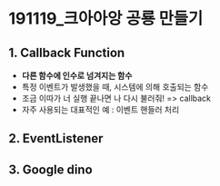 # 191119_크아아앙 공룡 만들기

## 1. Callback Function

- **다른 함수에 인수로 넘겨지는 함수**
- 특정 이벤트가 발생했을 때, 시스템에 의해 호출되는 함수
- 조금 이따가 너 실행 끝나면 나 다시 불러줘! => callback
- 자주 사용되는 대표적인 예 : 이벤트 핸들러 처리

## 2. EventListener

## 3. Google dino